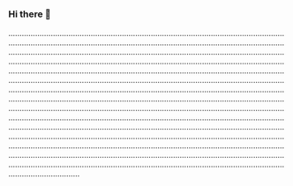 ### Hi there 👋

....................................................................................................................................................................................................................................................................................................................................................................................................................................................................................................................................................................................................................................................................................................................................................................................................................................................................................................................................................................................................................................................................................................................................................................................................................................................................................................................................................................................................................................................................................................................................................................................................................................................................................................................................................................................................................................................................................................................................................................